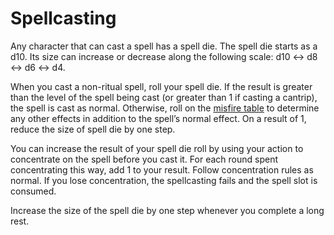 # Spellcasting

Any character that can cast a spell has a spell die. The spell die starts as a d10. Its size can increase or decrease along the following scale: d10 ↔ d8 ↔ d6 ↔ d4.

When you cast a non-ritual spell, roll your spell die. If the result is greater than the level of the spell being cast (or greater than 1 if casting a cantrip), the spell is cast as normal. Otherwise, roll on the [misfire table](</Magic/Misfires.md>) to determine any other effects in addition to the spell’s normal effect. On a result of 1, reduce the size of spell die by one step.

You can increase the result of your spell die roll by using your action to concentrate on the spell before you cast it. For each round spent concentrating this way, add 1 to your result. Follow concentration rules as normal. If you lose concentration, the spellcasting fails and the spell slot is consumed.

Increase the size of the spell die by one step whenever you complete a long rest.